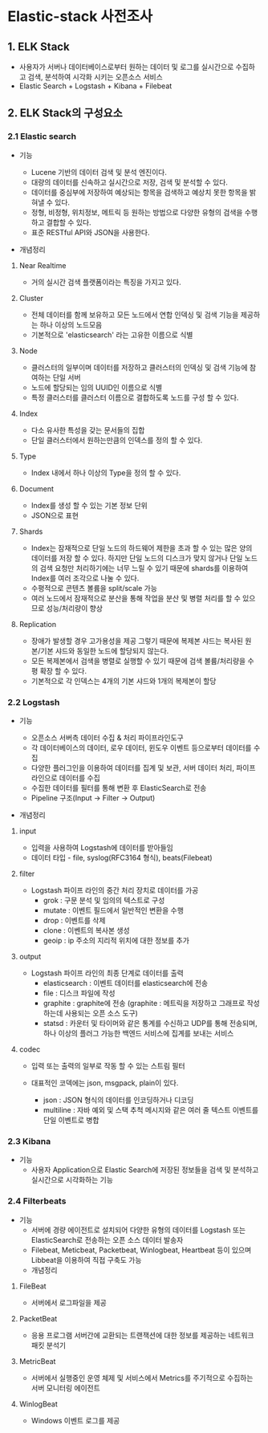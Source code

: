 Elastic-stack 사전조사
====

## 1. ELK Stack
 * 사용자가 서버나 데이터베이스로부터 원하는 데이터 및 로그를 실시간으로 수집하고 검색, 분석하여 시각화 시키는 오픈소스 서비스
 * Elastic Search + Logstash + Kibana + Filebeat
 

## 2. ELK Stack의 구성요소
### 2.1 Elastic search
* 기능
   * Lucene 기반의 데이터 검색 및 분석 엔진이다.
   * 대량의 데이터를 신속하고 실시간으로 저장, 검색 및 분석할 수 있다.
   * 데이터를 중심부에 저장하여 예상되는 항목을 검색하고 예상치 못한 항목을 밝혀낼 수 있다.
   * 정형, 비정형, 위치정보, 메트릭 등 원하는 방법으로 다양한 유형의 검색을 수행하고 결합할 수 있다.
   * 표준 RESTful API와 JSON을 사용한다.

* 개념정리
1. Near Realtime
   * 거의 실시간 검색 플랫폼이라는 특징을 가지고 있다.
   
2. Cluster
   * 전체 데이터를 함께 보유하고 모든 노드에서 연합 인덱싱 및 검색 기능을 제공하는 하나 이상의 노드모음
   - 기본적으로 'elasticsearch' 라는 고유한 이름으로 식별
      
3. Node
   - 클러스터의 일부이며 데이터를 저장하고 클러스터의 인덱싱 및 검색 기능에 참여하는 단일 서버
   - 노드에 할당되는 임의 UUID인 이름으로 식별
   - 특정 클러스터를 클러스터 이름으로 결합하도록 노드를 구성 할 수 있다.
   
4. Index
   - 다소 유사한 특성을 갖는 문서들의 집합
   - 단일 클러스터에서 원하는만큼의 인덱스를 정의 할 수 있다.

5. Type
   - Index 내에서 하나 이상의 Type을 정의 할 수 있다.
      
6. Document
   - Index를 생성 할 수 있는 기본 정보 단위
   - JSON으로 표현
   
7. Shards
   - Index는 잠재적으로 단일 노드의 하드웨어 제한을 초과 할 수 있는 많은 양의 데이터를 저장 할 수 있다. 하지만 단일 노드의 디스크가 맞지 않거나 단일 노드의 검색 요청만 처리하기에는 너무 느릴 수 있기 때문에 shards를 이용하여 Index를 여러 조각으로 나눌 수 있다. 
   - 수평적으로 콘텐츠 볼륨을 split/scale 가능
   - 여러 노드에서 잠재적으로 분산을 통해 작업을 분산 및 병렬 처리를 할 수 있으므로 성능/처리량이 향상
   
8. Replication
   - 장애가 발생할 경우 고가용성을 제공 그렇기 때문에 복제본 샤드는 복사된 원본/기본 샤드와 동일한 노드에 할당되지 않는다.
   - 모든 복제본에서 검색을 병렬로 실행할 수 있기 때문에 검색 볼륨/처리량을 수평 확장 할 수 있다.
   - 기본적으로 각 인덱스는 4개의 기본 샤드와 1개의 복제본이 할당

### 2.2 Logstash
* 기능
   * 오픈소스 서버측 데이터 수집 & 처리 파이프라인도구
   * 각 데이터베이스의 데이터, 로우 데이터, 윈도우 이벤트 등으로부터 데이터를 수집
   * 다양한 플러그인을 이용하여 데이터를 집계 및 보관, 서버 데이터 처리, 파이프라인으로 데이터를 수집
   * 수집한 데이터를 필터를 통해 변환 후 ElasticSearch로 전송
   * Pipeline 구조(Input -> Filter -> Output)
   
* 개념정리

1) input
   - 입력을 사용하여 Logstash에 데이터를 받아들임
   - 데이터 타입 - file, syslog(RFC3164 형식), beats(Filebeat)
   
2) filter
   - Logstash 파이프 라인의 중간 처리 장치로 데이터를 가공
      - grok : 구문 분석 및 임의의 텍스트로 구성
      - mutate : 이벤트 필드에서 일반적인 변환을 수행
      - drop : 이벤트를 삭제
      - clone : 이벤트의 복사본 생성
      - geoip : ip 주소의 지리적 위치에 대한 정보를 추가
      
3) output
   - Logstash 파이프 라인의 최종 단계로 데이터를 출력
      - elasticsearch : 이벤트 데이터를 elasticsearch에 전송
      - file : 디스크 파일에 작성
      - graphite : graphite에 전송 (graphite : 메트릭을 저장하고 그래프로 작성하는데 사용되는 오픈 소스 도구)
      - statsd : 카운터 및 타이머와 같은 통계를 수신하고 UDP를 통해 전송되며, 하나 이상의 플러그 가능한 백엔드 서비스에 집계를 보내는 서비스
      
4) codec
   - 입력 또는 출력의 일부로 작동 할 수 있는 스트림 필터

   - 대표적인 코덱에는 json, msgpack, plain이 있다.
      - json : JSON 형식의 데이터를 인코딩하거나 디코딩
      - multiline : 자바 예외 및 스택 추척 메시지와 같은 여러 줄 텍스트 이벤트를 단일 이벤트로 병합

### 2.3 Kibana
* 기능
   * 사용자 Application으로 Elastic Search에 저장된 정보들을 검색 및 분석하고 실시간으로 시각화하는 기능
   
### 2.4 Filterbeats
* 기능
   * 서버에 경량 에이전트로 설치되어 다양한 유형의 데이터를 Logstash 또는 ElasticSearch로 전송하는 오픈 소스 데이터 발송자
   * Filebeat, Meticbeat, Packetbeat, Winlogbeat, Heartbeat 등이 있으며 Libbeat을 이용하여 직접 구축도 가능
   * 개념정리

1) FileBeat
   - 서버에서 로그파일을 제공
   
2) PacketBeat
   - 응용 프로그램 서버간에 교환되는 트랜잭션에 대한 정보를 제공하는 네트워크 패킷 분석기 
   
3) MetricBeat
   - 서버에서 실행중인 운영 체제 및 서비스에서 Metrics를 주기적으로 수집하는 서버 모니터링 에이전트
4) WinlogBeat
   - Windows 이벤트 로그를 제공

